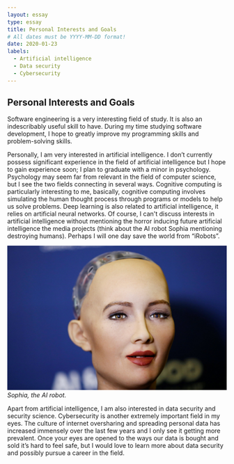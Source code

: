 ```yaml
---
layout: essay
type: essay
title: Personal Interests and Goals
# All dates must be YYYY-MM-DD format!
date: 2020-01-23
labels:
  - Artificial intelligence
  - Data security
  - Cybersecurity
---
```


## Personal Interests and Goals

Software engineering is a very interesting field of study. It is also an indescribably useful skill to have. During my time studying software development, I hope to greatly improve my programming skills and problem-solving skills. 

Personally, I am very interested in artificial intelligence. I don’t currently possess significant experience in the field of artificial intelligence but I hope to gain experience soon; I plan to graduate with a minor in psychology. Psychology may seem far from relevant in the field of computer science, but I see the two fields connecting in several ways. Cognitive computing is particularly interesting to me, basically, cognitive computing involves simulating the human thought process through programs or models to help us solve problems. Deep learning is also related to artificial intelligence, it relies on artificial neural networks. Of course, I can't discuss interests in artificial intelligence without mentioning the horror inducing future artificial intelligence the media projects (think about the AI robot Sophia mentioning destroying humans). Perhaps I will one day save the world from “iRobots”.

<img class="ui medium right spaced image" src="../images/sophia.jpg">*Sophia, the AI robot.*

Apart from artificial intelligence, I am also interested in data security and security science. Cybersecurity is another extremely important field in my eyes. The culture of internet oversharing and spreading personal data has increased immensely over the last few years and I only see it getting more prevalent. Once your eyes are opened to the ways our data is bought and sold it’s hard to feel safe, but I would love to learn more about data security and possibly pursue a career in the field.


